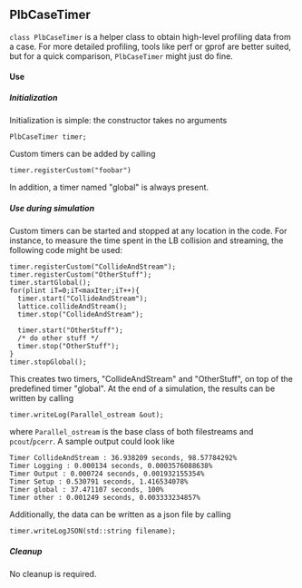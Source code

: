 ## PlbCaseTimer

`class PlbCaseTimer` is a helper class to obtain high-level profiling data from a case. For more detailed profiling, tools like perf or gprof are better suited, but for a quick comparison, `PlbCaseTimer` might just do fine.

#### Use

##### Initialization

Initialization is simple: the constructor takes no arguments
```
PlbCaseTimer timer;
```
Custom timers can be added by calling
```
timer.registerCustom("foobar")
```
In addition, a timer named "global" is always present.

##### Use during simulation

Custom timers can be started and stopped at any location in the code. For instance, to measure the time spent in the LB collision and streaming, the following code might be used:
```
timer.registerCustom("CollideAndStream");
timer.registerCustom("OtherStuff");
timer.startGlobal();
for(plint iT=0;iT<maxIter;iT++){
  timer.start("CollideAndStream");
  lattice.collideAndStream();
  timer.stop("CollideAndStream");
  
  timer.start("OtherStuff");
  /* do other stuff */
  timer.stop("OtherStuff");
}
timer.stopGlobal();
```
This creates two timers, "CollideAndStream" and "OtherStuff", on top of the predefined timer "global". At the end of a simulation, the results can be written by calling
```
timer.writeLog(Parallel_ostream &out);
```
where `Parallel_ostream` is the base class of both filestreams and `pcout`/`pcerr`. A sample output could look like
```
Timer CollideAndStream : 36.938209 seconds, 98.57784292%
Timer Logging : 0.000134 seconds, 0.0003576088638%
Timer Output : 0.000724 seconds, 0.001932155354%
Timer Setup : 0.530791 seconds, 1.416534078%
Timer global : 37.471107 seconds, 100%
Timer other : 0.001249 seconds, 0.003333234857%
```
Additionally, the data can be written as a json file by calling
```
timer.writeLogJSON(std::string filename);
```

##### Cleanup

No cleanup is required.
